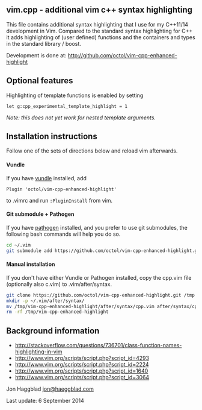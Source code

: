 vim.cpp - additional vim c++ syntax highlighting
------------------------------------------------

This file contains additional syntax highlighting that I use for my C++11/14
development in Vim. Compared to the standard syntax highlighting for C++ it
adds highlighting of (user defined) functions and the containers and types 
in the standard library / boost.

Development is done at: http://github.com/octol/vim-cpp-enhanced-highlight

Optional features
-----------------

Highlighting of template functions is enabled by setting

```vim
let g:cpp_experimental_template_highlight = 1
```

_Note: this does not yet work for nested template arguments._

Installation instructions
-------------------------
Follow one of the sets of directions below and reload vim afterwards.

#### Vundle
If you have [vundle](https://github.com/gmarik/Vundle.vim) installed, 
add 
```vim
Plugin 'octol/vim-cpp-enhanced-highlight'
```
to .vimrc and run `:PluginInstall` from vim.


#### Git submodule + Pathogen
If you have [pathogen](https://github.com/tpope/vim-pathogen) installed,
and you prefer to use git submodules, the following bash commands will help
you do so.
```sh
cd ~/.vim
git submodule add https://github.com/octol/vim-cpp-enhanced-highlight.git bundle/syntax/
```

#### Manual installation
If you don't have either Vundle or Pathogen installed, copy the cpp.vim file
(optionally also c.vim) to .vim/after/syntax.
```sh
git clone https://github.com/octol/vim-cpp-enhanced-highlight.git /tmp
mkdir -p ~/.vim/after/syntax/
mv /tmp/vim-cpp-enhanced-highlight/after/syntax/cpp.vim after/syntax/cpp.vim
rm -rf /tmp/vim-cpp-enhanced-highlight
```

Background information
----------------------

- http://stackoverflow.com/questions/736701/class-function-names-highlighting-in-vim
- http://www.vim.org/scripts/script.php?script_id=4293
- http://www.vim.org/scripts/script.php?script_id=2224
- http://www.vim.org/scripts/script.php?script_id=1640
- http://www.vim.org/scripts/script.php?script_id=3064

Jon Haggblad <jon@haeggblad.com>

Last update: 6 September 2014

